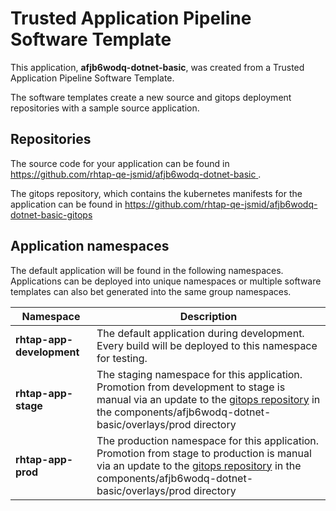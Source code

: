 # Trusted Application Pipeline Software Template

This application, **afjb6wodq-dotnet-basic**, was created from a Trusted Application Pipeline Software Template.

The software templates create a new source and gitops deployment repositories with a sample source application. 

## Repositories

The source code for your application can be found in [https://github.com/rhtap-qe-jsmid/afjb6wodq-dotnet-basic ](https://github.com/rhtap-qe-jsmid/afjb6wodq-dotnet-basic ).
 
The gitops repository, which contains the kubernetes manifests for the application can be found in 
[https://github.com/rhtap-qe-jsmid/afjb6wodq-dotnet-basic-gitops ](https://github.com/rhtap-qe-jsmid/afjb6wodq-dotnet-basic-gitops ) 

## Application namespaces 

The default application will be found in the following namespaces. Applications can be deployed into unique namespaces or multiple software templates can also bet generated into the same group namespaces.  

|  Namespace   |  Description   |  
| -------- | -------- |   
| **rhtap-app-development** | The default application during development. Every build will be deployed to this namespace for testing. | 
| **rhtap-app-stage** | The staging namespace for this application. Promotion from development to stage is manual via an update to the [gitops repository](https://github.com/rhtap-qe-jsmid/afjb6wodq-dotnet-basic-gitops ) in the components/afjb6wodq-dotnet-basic/overlays/prod directory |  
| **rhtap-app-prod** | The production namespace for this application. Promotion from stage to production is manual via an update to the [gitops repository](https://github.com/rhtap-qe-jsmid/afjb6wodq-dotnet-basic-gitops ) in the components/afjb6wodq-dotnet-basic/overlays/prod directory | 